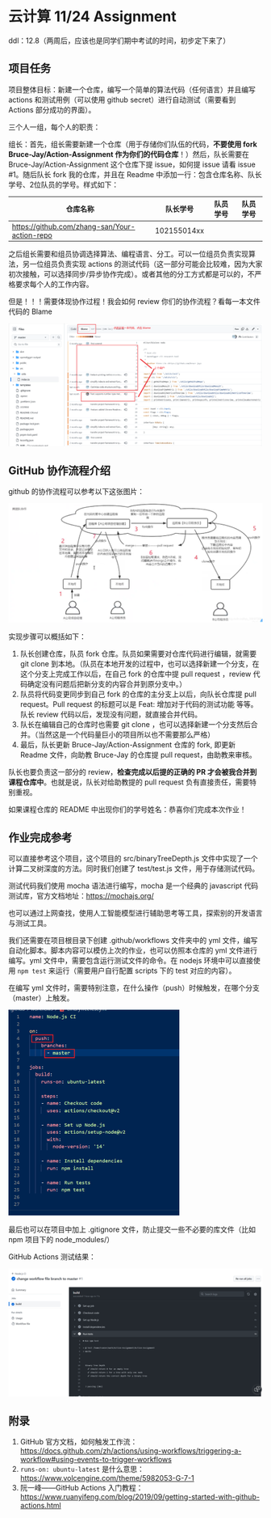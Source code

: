 # 云计算 11/24 Assignment

ddl：12.8（两周后，应该也是同学们期中考试的时间，初步定下来了）

## 项目任务

项目整体目标：新建一个仓库，编写一个简单的算法代码（任何语言）并且编写 actions 和测试用例（可以使用 github secret）进行自动测试（需要看到 Actions 部分成功的界面）。

三个人一组，每个人的职责：

组长：首先，组长需要新建一个仓库（用于存储你们队伍的代码，**不要使用 fork Bruce-Jay/Action-Assignment 作为你们的代码仓库**！）然后，队长需要在 Bruce-Jay/Action-Assignment 这个仓库下提 issue，如何提 issue 请看 issue #1。随后队长 fork 我的仓库，并且在 Readme 中添加一行：包含仓库名称、队长学号、2位队员的学号。样式如下：

| 仓库名称                                      | 队长学号    | 队员学号 | 队员学号 |
| --------------------------------------------- | ----------- | -------- | -------- |
| https://github.com/zhang-san/Your-action-repo | 102155014xx |          |          |

之后组长需要和组员协调选择算法、编程语言、分工。可以一位组员负责实现算法，另一位组员负责实现 actions 的测试代码（这一部分可能会比较难，因为大家初次接触，可以选择同步/异步协作完成）。或者其他的分工方式都是可以的，不严格要求每个人的工作内容。

但是！！！需要体现协作过程！我会如何 review 你们的协作流程？看每一本文件代码的 Blame

![image-20231110102450786](images/image-20231110102450786.png)

## GitHub 协作流程介绍

github 的协作流程可以参考以下这张图片：

![image-20231121225349954](images/image-20231121225349954.png)

实现步骤可以概括如下：

1. 队长创建仓库，队员 fork 仓库。队员如果需要对仓库代码进行编辑，就需要 git clone 到本地。（队员在本地开发的过程中，也可以选择新建一个分支，在这个分支上完成工作以后，在自己 fork 的仓库中提 pull request ，review 代码确定没有问题后把新分支的内容合并到原分支中。）
2. 队员将代码变更同步到自己 fork 的仓库的主分支上以后，向队长仓库提 pull request。Pull request 的标题可以是 Feat: 增加对于代码的测试功能 等等。队长 review 代码以后，发现没有问题，就直接合并代码。
3. 队长在编辑自己的仓库时也需要 git clone ，也可以选择新建一个分支然后合并。（当然这是一个代码量巨小的项目所以也不需要那么严格）
4. 最后，队长更新 Bruce-Jay/Action-Assignment 仓库的 fork, 即更新 Readme 文件，向助教 Bruce-Jay 的仓库提 pull request，由助教来审核。

队长也要负责这一部分的 review，**检查完成以后提的正确的 PR 才会被我合并到课程仓库中**。也就是说，队长对给助教提的 pull request 负有直接责任，需要特别重视。

如果课程仓库的 README 中出现你们的学号姓名：恭喜你们完成本次作业！

## 作业完成参考

可以直接参考这个项目，这个项目的 src/binaryTreeDepth.js 文件中实现了一个计算二叉树深度的方法。同时我们创建了 test/test.js 文件，用于存储测试代码。

测试代码我们使用 mocha 语法进行编写，mocha 是一个经典的 javascript 代码测试库，官方文档地址：https://mochajs.org/

也可以通过上网查找，使用人工智能模型进行辅助思考等工具，探索别的开发语言与测试工具。

我们还需要在项目根目录下创建 .github/workflows 文件夹中的 yml 文件，编写自动化脚本。脚本内容可以模仿上次的作业，也可以仿照本仓库的 yml 文件进行编写。yml 文件中，需要包含运行测试文件的命令。在 nodejs 环境中可以直接使用 `npm test` 来运行（需要用户自行配置 scripts 下的 test 对应的内容）。

在编写 yml 文件时，需要特别注意，在什么操作（push）时候触发，在哪个分支（master）上触发。

<img src="images/image-20231121231405062.png" alt="image-20231121231405062" style="zoom:50%;" />

最后也可以在项目中加上 .gitignore 文件，防止提交一些不必要的库文件（比如 npm 项目下的 node_modules/）

GitHub Actions 测试结果：

![image-20231121231928626](images/image-20231121231928626.png)

## 附录

1. GitHub 官方文档，如何触发工作流：https://docs.github.com/zh/actions/using-workflows/triggering-a-workflow#using-events-to-trigger-workflows
2. `runs-on: ubuntu-latest` 是什么意思：https://www.volcengine.com/theme/5982053-G-7-1
3. 阮一峰——GitHub Actions 入门教程：https://www.ruanyifeng.com/blog/2019/09/getting-started-with-github-actions.html